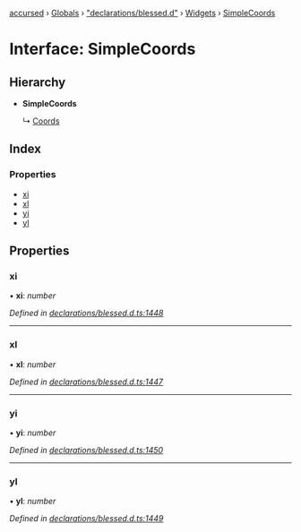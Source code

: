 [accursed](../README.md) › [Globals](../globals.md) › ["declarations/blessed.d"](../modules/_declarations_blessed_d_.md) › [Widgets](../modules/_declarations_blessed_d_.widgets.md) › [SimpleCoords](_declarations_blessed_d_.widgets.simplecoords.md)

# Interface: SimpleCoords

## Hierarchy

* **SimpleCoords**

  ↳ [Coords](_declarations_blessed_d_.widgets.coords.md)

## Index

### Properties

* [xi](_declarations_blessed_d_.widgets.simplecoords.md#xi)
* [xl](_declarations_blessed_d_.widgets.simplecoords.md#xl)
* [yi](_declarations_blessed_d_.widgets.simplecoords.md#yi)
* [yl](_declarations_blessed_d_.widgets.simplecoords.md#yl)

## Properties

###  xi

• **xi**: *number*

*Defined in [declarations/blessed.d.ts:1448](https://github.com/cancerberoSgx/accursed/blob/5b2518e/src/declarations/blessed.d.ts#L1448)*

___

###  xl

• **xl**: *number*

*Defined in [declarations/blessed.d.ts:1447](https://github.com/cancerberoSgx/accursed/blob/5b2518e/src/declarations/blessed.d.ts#L1447)*

___

###  yi

• **yi**: *number*

*Defined in [declarations/blessed.d.ts:1450](https://github.com/cancerberoSgx/accursed/blob/5b2518e/src/declarations/blessed.d.ts#L1450)*

___

###  yl

• **yl**: *number*

*Defined in [declarations/blessed.d.ts:1449](https://github.com/cancerberoSgx/accursed/blob/5b2518e/src/declarations/blessed.d.ts#L1449)*
